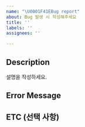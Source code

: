 ```yaml
---
name: "\U0001F41EBug report"
about: Bug 발생 시 작성해주세요
title: ''
labels: ''
assignees: ''

---
```


## Description
설명을 작성하세요.

## Error Message
<!-- 에러 메세지 캡쳐 or 붙여넣기 -->

## ETC (선택 사항)
